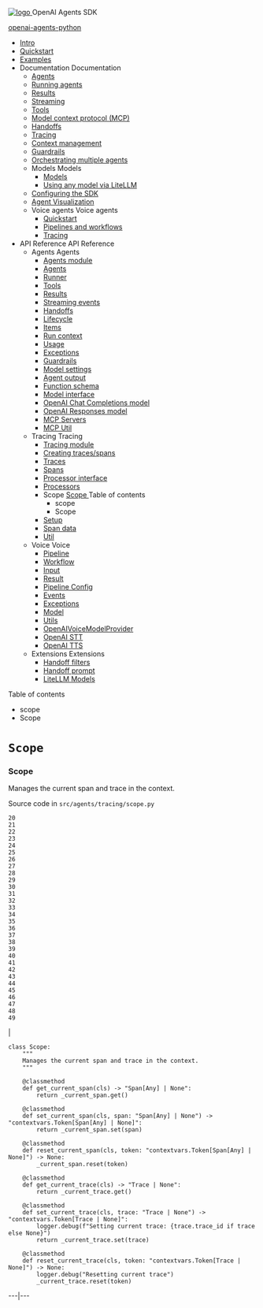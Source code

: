 [ ![logo](../../../assets/logo.svg) ](../../.. "OpenAI Agents SDK") OpenAI Agents SDK 

[ openai-agents-python  ](https://github.com/openai/openai-agents-python "Go to repository")

  * [ Intro  ](../../..)
  * [ Quickstart  ](../../../quickstart/)
  * [ Examples  ](../../../examples/)
  * Documentation  Documentation 
    * [ Agents  ](../../../agents/)
    * [ Running agents  ](../../../running_agents/)
    * [ Results  ](../../../results/)
    * [ Streaming  ](../../../streaming/)
    * [ Tools  ](../../../tools/)
    * [ Model context protocol (MCP)  ](../../../mcp/)
    * [ Handoffs  ](../../../handoffs/)
    * [ Tracing  ](../../../tracing/)
    * [ Context management  ](../../../context/)
    * [ Guardrails  ](../../../guardrails/)
    * [ Orchestrating multiple agents  ](../../../multi_agent/)
    * Models  Models 
      * [ Models  ](../../../models/)
      * [ Using any model via LiteLLM  ](../../../models/litellm/)
    * [ Configuring the SDK  ](../../../config/)
    * [ Agent Visualization  ](../../../visualization/)
    * Voice agents  Voice agents 
      * [ Quickstart  ](../../../voice/quickstart/)
      * [ Pipelines and workflows  ](../../../voice/pipeline/)
      * [ Tracing  ](../../../voice/tracing/)
  * API Reference  API Reference 
    * Agents  Agents 
      * [ Agents module  ](../../)
      * [ Agents  ](../../agent/)
      * [ Runner  ](../../run/)
      * [ Tools  ](../../tool/)
      * [ Results  ](../../result/)
      * [ Streaming events  ](../../stream_events/)
      * [ Handoffs  ](../../handoffs/)
      * [ Lifecycle  ](../../lifecycle/)
      * [ Items  ](../../items/)
      * [ Run context  ](../../run_context/)
      * [ Usage  ](../../usage/)
      * [ Exceptions  ](../../exceptions/)
      * [ Guardrails  ](../../guardrail/)
      * [ Model settings  ](../../model_settings/)
      * [ Agent output  ](../../agent_output/)
      * [ Function schema  ](../../function_schema/)
      * [ Model interface  ](../../models/interface/)
      * [ OpenAI Chat Completions model  ](../../models/openai_chatcompletions/)
      * [ OpenAI Responses model  ](../../models/openai_responses/)
      * [ MCP Servers  ](../../mcp/server/)
      * [ MCP Util  ](../../mcp/util/)
    * Tracing  Tracing 
      * [ Tracing module  ](../)
      * [ Creating traces/spans  ](../create/)
      * [ Traces  ](../traces/)
      * [ Spans  ](../spans/)
      * [ Processor interface  ](../processor_interface/)
      * [ Processors  ](../processors/)
      * Scope  [ Scope  ](./) Table of contents 
        * scope 
        * Scope 
      * [ Setup  ](../setup/)
      * [ Span data  ](../span_data/)
      * [ Util  ](../util/)
    * Voice  Voice 
      * [ Pipeline  ](../../voice/pipeline/)
      * [ Workflow  ](../../voice/workflow/)
      * [ Input  ](../../voice/input/)
      * [ Result  ](../../voice/result/)
      * [ Pipeline Config  ](../../voice/pipeline_config/)
      * [ Events  ](../../voice/events/)
      * [ Exceptions  ](../../voice/exceptions/)
      * [ Model  ](../../voice/model/)
      * [ Utils  ](../../voice/utils/)
      * [ OpenAIVoiceModelProvider  ](../../voice/models/openai_provider/)
      * [ OpenAI STT  ](../../voice/models/openai_stt/)
      * [ OpenAI TTS  ](../../voice/models/openai_tts/)
    * Extensions  Extensions 
      * [ Handoff filters  ](../../extensions/handoff_filters/)
      * [ Handoff prompt  ](../../extensions/handoff_prompt/)
      * [ LiteLLM Models  ](../../extensions/litellm/)



Table of contents 

  * scope 
  * Scope 



# `Scope`

###  Scope

Manages the current span and trace in the context.

Source code in `src/agents/tracing/scope.py`
    
    
    20
    21
    22
    23
    24
    25
    26
    27
    28
    29
    30
    31
    32
    33
    34
    35
    36
    37
    38
    39
    40
    41
    42
    43
    44
    45
    46
    47
    48
    49

| 
    
    
    class Scope:
        """
        Manages the current span and trace in the context.
        """
    
        @classmethod
        def get_current_span(cls) -> "Span[Any] | None":
            return _current_span.get()
    
        @classmethod
        def set_current_span(cls, span: "Span[Any] | None") -> "contextvars.Token[Span[Any] | None]":
            return _current_span.set(span)
    
        @classmethod
        def reset_current_span(cls, token: "contextvars.Token[Span[Any] | None]") -> None:
            _current_span.reset(token)
    
        @classmethod
        def get_current_trace(cls) -> "Trace | None":
            return _current_trace.get()
    
        @classmethod
        def set_current_trace(cls, trace: "Trace | None") -> "contextvars.Token[Trace | None]":
            logger.debug(f"Setting current trace: {trace.trace_id if trace else None}")
            return _current_trace.set(trace)
    
        @classmethod
        def reset_current_trace(cls, token: "contextvars.Token[Trace | None]") -> None:
            logger.debug("Resetting current trace")
            _current_trace.reset(token)
      
  
---|---
